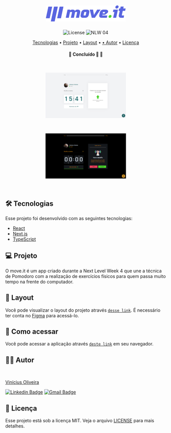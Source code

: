 <h1 align="center">
  <img alt="move.it" title="move.it" src=".github/logo.png" />
</h1>


<p align="center">
  <img alt="License" src="https://img.shields.io/static/v1?label=license&message=MIT&color=8257E5&labelColor=000000">

 <img src="https://img.shields.io/static/v1?label=NLW&message=04&color=8257E5&labelColor=000000" alt="NLW 04" />
</p>

<p align="center">
  <a href="#-tecnologias">Tecnologias</a> •
  <a href="#-projeto">Projeto</a> •
  <a href="#-layout">Layout</a> •
  <a href="#-como-acessar"> •
  <a href="#-autor">Autor</a> •
  <a href="#-licença">Licença</a>
</p>

<h4 align="center"> 
	🚧  Concluído 🚀   🚧
</h4>
<br>

<p align="center">
  <img alt="Dark mode" src=".github/moveit-light.png" width="50%">
</p>

<br>

<p align="center">
  <img alt="Light mode" src=".github/moveit-dark.png" width="50%">
</p>

<br>


## 🛠 Tecnologias

Esse projeto foi desenvolvido com as seguintes tecnologias:

- [React](https://reactjs.org)
- [Next.js](https://nextjs.org/)
- [TypeScript](https://www.typescriptlang.org/)

## 💻 Projeto

O move.it é um app criado durante a Next Level Week 4 que une a técnica de Pomodoro com a realização de exercícios físicos para quem passa muito tempo na frente do computador.

## 🔖 Layout

Você pode visualizar o layout do projeto através [`desse link`](https://www.figma.com/file/ge20pu3ofMOKoliUyKx1Nl/Move.it-1.0). É necessário ter conta no [Figma](http://figma.com/) para acessá-lo.

## 🚀 Como acessar

Você pode acessar a aplicação através [`deste link`](https://moveit-viniciusoliveiras.vercel.app/) em seu navegador.

## ✍🏾 Autor
<a  href="https://github.com/viniciusoliveiras/">
 <img src="https://avatars.githubusercontent.com/u/64497059?v=4" width="100px;" style="border-radius: 50%;" alt=""/>
 <br />
 <p>Vinícius Oliveira</p>
</a>

[![Linkedin Badge](https://img.shields.io/badge/-ViníciusOliveira-blue?style=flat-square&logo=Linkedin&logoColor=white&link=https://www.linkedin.com/in/viniciusoliveiras-01532/)](https://www.linkedin.com/in/viniciusoliveiras-01532/)
[![Gmail Badge](https://img.shields.io/badge/-vinitag190@gmail.com-c14438?style=flat-square&logo=Gmail&logoColor=white&link=mailto:vinitag190@gmail.com)](mailto:vinitag190@gmail.com)

## 📄 Licença

Esse projeto está sob a licença MIT. Veja o arquivo [LICENSE](LICENSE) para mais detalhes.
